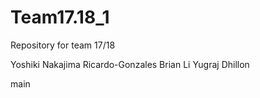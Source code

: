 # Team17.18_1
Repository for team 17/18

Yoshiki Nakajima
Ricardo-Gonzales
Brian Li
Yugraj Dhillon

main

